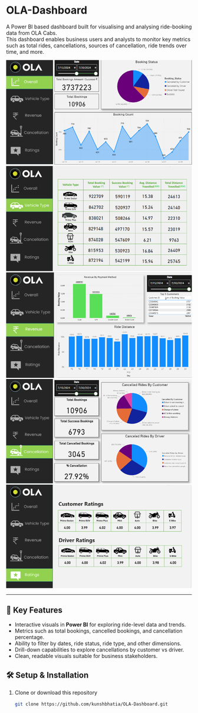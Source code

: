# OLA-Dashboard
 
A Power BI based dashboard built for visualising and analysing ride-booking data from OLA Cabs.  
This dashboard enables business users and analysts to monitor key metrics such as total rides, cancellations, sources of cancellation, ride trends over time, and more.

![First Slide](Dashboards/main/d1.png)
![Second Slide](Dashboards/main/d2.png)
![Third Slide](Dashboards/main/d3.png)
![Fourth Slide](Dashboards/main/d4.png)
![Fifth Slide](Dashboards/main/d5.png)

---

## 🚀 Key Features

- Interactive visuals in **Power BI** for exploring ride-level data and trends.  
- Metrics such as total bookings, cancelled bookings, and cancellation percentage.  
- Ability to filter by dates, ride status, ride type, and other dimensions.  
- Drill-down capabilities to explore cancellations by customer vs driver.  
- Clean, readable visuals suitable for business stakeholders.

## 🛠 Setup & Installation

1. Clone or download this repository  
   ```bash
   git clone https://github.com/kunshbhatia/OLA-Dashboard.git
